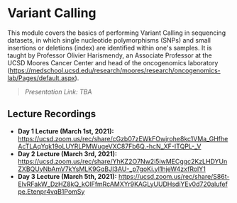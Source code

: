 # Variant Calling
This module covers the basics of performing Variant Calling in sequencing datasets, in which single nucleotide polymorphisms (SNPs) and small insertions or deletions (index) are identified within one's samples. It is taught by Professor Olivier Harismendy, an Associate Professor at the UCSD Moores Cancer Center and head of the oncogenomics laboratory (https://medschool.ucsd.edu/research/moores/research/oncogenomics-lab/Pages/default.aspx).  

> *Presentation Link:* *TBA*

## Lecture Recordings

* **Day 1 Lecture (March 1st, 2021):** https://ucsd.zoom.us/rec/share/cGzb07zEWkFOwjrohe8kc1VMa_GHfheAcTLAqYqk19oLUYRLPMWugeVXC87Fb6Q.-hcN_XF-ITQPL-_V
* **Day 2 Lecture (March 3rd, 2021):** https://ucsd.zoom.us/rec/share/YhKZ2O7Nw2i5iwMECggc2KzLHDYUnZXBQUyNbAmV7kYsMLK9GqBJI3AU-_p7goKi.yl1hjeW4zxfRolY1
* **Day 3 Lecture (March 5th, 2021):** https://ucsd.zoom.us/rec/share/S86t-ElvRFakW_DzHZ8kQ_kOlFfmRcAMXYr9KAGLyUUDHsdiYEv0d720alufefpe.Etenpr4vqB1PomSy
